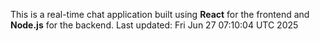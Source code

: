 This is a real-time chat application built using **React** for the frontend and **Node.js** for the backend.
Last updated: Fri Jun 27 07:10:04 UTC 2025
